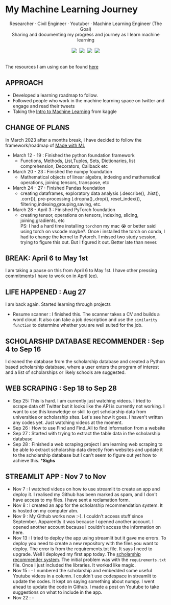 # My Machine Learning Journey

<div align="center">
Researcher · Civil Engineer · Youtuber · Machine Learning Engineer (The Goal)
    <br>
    Sharing and documenting my progress and journey as I learn machine learning
     <br>
</div>

<br>

<div align="center">
    <a target="_blank" href="https://github.com/barbaraaboagye/My-MachineLearning-Journey"><img src="https://img.shields.io/github/last-commit/barbaraaboagye/My-MachineLearning-Journey"></a>&nbsp;
      <a target="_blank" href="https://www.youtube.com/@BarbaraAboagye"><img src="https://img.shields.io/youtube/channel/subscribers/UCEYKFq7ZEg81GYxpzNqYZ4Q?style=social"></a>&nbsp;
    <a target="_blank" href="https://fr.linkedin.com/in/barbara-aboagye-233ba8133"><img src="https://img.shields.io/badge/style--5eba00.svg?label=LinkedIn&logo=linkedin&style=social"></a>&nbsp;
    <a target="_blank" href="https://twitter.com/awesome_ama"><img src="https://img.shields.io/twitter/follow/awesome_ama?style=social"></a>
    <br>
</div>

<br>

The resources I am using can be found [here](https://github.com/barbaraaboagye/My-MachineLearning-Journey/blob/492e4be3db9c2480ffd21b20bd580d753da33226/MACHINE%20LEARNING%20ROADMAP.md)

## APPROACH
- Developed a learning roadmap to follow.
- Followed people who work in the machine learning space on twitter and engage and read their tweets
- Taking the [Intro to Machine Learning](https://www.kaggle.com/learn/intro-to-machine-learning) from kaggle

## CHANGE OF PLANS

In March 2023 after a months break, I have decided to follow the framework/roadmap of [Made with ML](https://madewithml.com/)
- March 12 - 19 : Finished the python foundation framework
    - Functions, Methods, List,Tuples, Sets, Dictionaries, list comprehension, Decorators, Callback etc
- March 20 - 23 : Finished the numpy foundation
    - Mathematical objects of linear algebra, indexing and mathematical operations, joining tensors, transpose, etc
- March 24 - 27  : Finished Pandas foundation
    - creating dataframes, exploratory data analysis (.describe(), .hist(), .corr()), pre-processing (.dropna(),.drop(),.reset_index()), filtering,indexing,grouping,saving, etc.
- March 28 - April 3 : Finished PyTorch foundation <br>
    - creating tensor, operations on tensors, indexing, slicing, joining,gradients, etc <br>
PS: I had a hard time installing `torch`on my mac 😭 or better said using torch on vscode maybe?. Once i installed the torch on conda, I had to change the kernel to Pytorch. I missed two study session, trying to figure this out. But I figured it out. Better late than never.
    
## BREAK: April 6 to May 1st 

I am taking a pause on this from April 6 to May 1st. I have other pressing commitments I have to work on in April (ee).

## LIFE HAPPENED : Aug 27

I am back again. Started learning through projects 
- Resume scanner : I finished this. The scanner takes a CV and builds a word cloud. It also can take a job description and use the `similarity function` to determine whether you are well suited for the job.

## SCHOLARSHIP DATABASE RECOMMENDER : Sep 4 to Sep 16 

I cleaned the database from the scholarship database and created a Python based scholarship database, where a user enters the program of interest and a list of scholarships or likely schools are suggested. 

## WEB SCRAPING : Sep 18 to Sep 28

- Sep 25: This is hard. I am currently just watching videos. I tried to scrape data off Twitter but it looks like the API is currently not working. I want to use this knowledge or skill to get scholarship data from universities or scholarship sites. Let's see how it goes. I haven't written any codes yet. Just watching videos at the moment.
- Sep 26 : How to use Find and Find_All to find information from a website
- Sep 27 : Started with trying to extract the table data in the scholarship database
- Sep 28 : Finished a web scraping project
I am learning web scraping to be able to extract scholarship data directly from websites and update it to the scholarship database but I can't seem to figure out yet how to achieve this. ***Sighs**

## STREAMLIT APP : Nov 7 to Nov

- Nov 7 : I watched videos on how to use streamlit to create an app and deploy it. I realised my Github has been marked as spam, and I don't have access to my files. I have sent a reclamation form.
- Nov 8 : I created an app for the scholarship recommendation system. It is hosted on my computer atm.
- Nov 9 : My Github works now :-). I couldn't access stuff since September. Apparently it was because I opened another account. I opened another account because I couldn't access the information on here.
- Nov 13 : I tried to deploy the app using streamlit but it gave me errors. To deploy you need to create a new repository with the files you want to deploy. The error is from the requirements.txt file. It says I need to upgrade. Well I deployed my first app today. The [scholarship recommender system](https://scholarship-recommender-system.streamlit.app/#what-do-you-do-next-with-this-information). The initial problem was with the `requirements.txt` file. Once I just included the libraries. It worked like magic.
- Nov 15 : - I numbered the scholarship and embedded some useful Youtube videos in a column. I couldn't use codespace in streamlit to update the codes. It kept on saying something about numpy. I went ahead to update the code in Github. I made a post on Youtube to take suggestions on what to include in the app.
- Nov 22 : -

